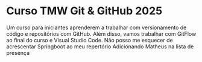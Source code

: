 # Curso TMW Git & GitHub 2025 

Um curso para iniciantes aprenderem a trabalhar com versionamento de código e repositórios com GitHub.
Além disso, vamos trabalhar com GitFlow ao final do curso e Visual Studio Code.
Não posso me esquecer de acrescentar Springboot ao meu repertório
Adicionando Matheus na lista de presença